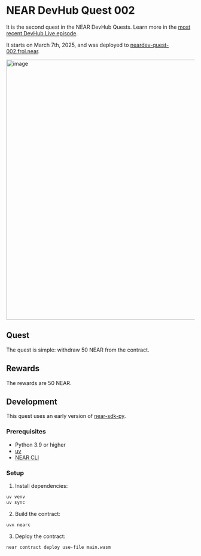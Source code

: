 # NEAR DevHub Quest 002

It is the second quest in the NEAR DevHub Quests. Learn more in the [most recent DevHub Live episode](https://www.youtube.com/live/P9pCbtyGKzY?si=STLteoUUMUIC9n5p&t=2397).

It starts on March 7th, 2025, and was deployed to [neardev-quest-002.frol.near](https://explorer.near.org/accounts/neardev-quest-002.frol.near).

<img width="696" alt="image" src="https://github.com/user-attachments/assets/6080821c-b128-437c-b4bd-79417d9bea57" />

## Quest

The quest is simple: withdraw 50 NEAR from the contract.

## Rewards

The rewards are 50 NEAR.

## Development

This quest uses an early version of [near-sdk-py](https://github.com/near/near-sdk-py).

### Prerequisites

- Python 3.9 or higher
- [uv](https://pypi.org/project/uv/)
- [NEAR CLI](https://near.cli.rs)

### Setup

1. Install dependencies:

```sh
uv venv
uv sync
```

2. Build the contract:

```sh
uvx nearc
```

3. Deploy the contract:

```sh
near contract deploy use-file main.wasm
```